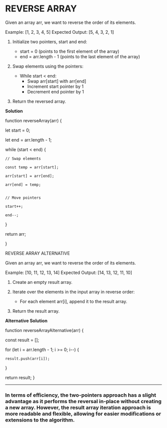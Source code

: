 # REVERSE ARRAY

Given an array arr, we want to reverse the order of its elements.

Example: [1, 2, 3, 4, 5]
Expected Output: [5, 4, 3, 2, 1]

1. Initialize two pointers, start and end:
   - start = 0 (points to the first element of the array)
   - end = arr.length - 1 (points to the last element of the array)

2. Swap elements using the pointers:
   - While start < end:
     - Swap arr[start] with arr[end]
     - Increment start pointer by 1
     - Decrement end pointer by 1

3. Return the reversed array.

**Solution**

function reverseArray(arr) {

  let start = 0;
  
  let end = arr.length - 1;
  

  while (start < end) {
  
    // Swap elements
    
    const temp = arr[start];
    
    arr[start] = arr[end];
    
    arr[end] = temp;
    

    // Move pointers
    
    start++;
    
    end--;
    
  }
  

  return arr;
  
}



REVERSE ARRAY ALTERNATIVE

Given an array arr, we want to reverse the order of its elements.

Example: [10, 11, 12, 13, 14]
Expected Output: [14, 13, 12, 11, 10]

1. Create an empty result array.

2. Iterate over the elements in the input array in reverse order:
   - For each element arr[i], append it to the result array.

3. Return the result array.

**Alternative Solution**

function reverseArrayAlternative(arr) {

  const result = [];
  
  for (let i = arr.length - 1; i >= 0; i--) {
  
    result.push(arr[i]);
    
  }
  
  return result;
}


-------------------------------------------------------------

### In terms of efficiency, the two-pointers approach has a slight advantage as it performs the reversal in-place without creating a new array. However, the result array iteration approach is more readable and flexible, allowing for easier modifications or extensions to the algorithm.
